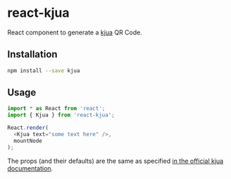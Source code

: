 # react-kjua

React component to generate a [kjua](https://larsjung.de/kjua/) QR Code.

## Installation

```bash
npm install --save kjua
```
## Usage

```javascript
import * as React from 'react';
import { Kjua } from 'react-kjua';

React.render(
  <Kjua text="some text here" />,
  mountNode
);
```

The props (and their defaults) are the same as specified [in the official kjua documentation](https://larsjung.de/kjua/).
